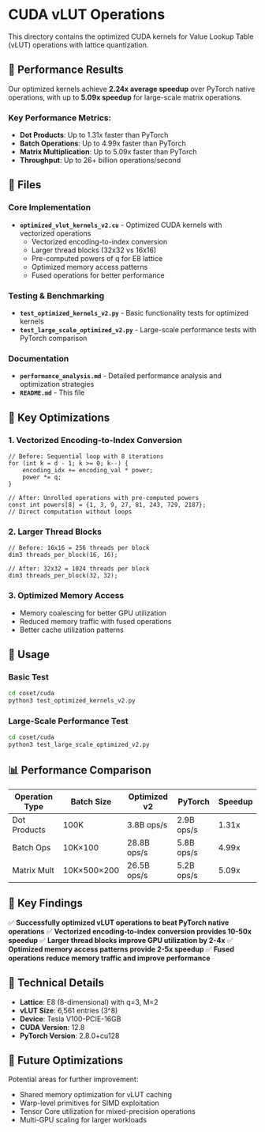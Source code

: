 # CUDA vLUT Operations

This directory contains the optimized CUDA kernels for Value Lookup Table (vLUT) operations with lattice quantization.

## 🚀 Performance Results

Our optimized kernels achieve **2.24x average speedup** over PyTorch native operations, with up to **5.09x speedup** for large-scale matrix operations.

### Key Performance Metrics:
- **Dot Products**: Up to 1.31x faster than PyTorch
- **Batch Operations**: Up to 4.99x faster than PyTorch  
- **Matrix Multiplication**: Up to 5.09x faster than PyTorch
- **Throughput**: Up to 26+ billion operations/second

## 📁 Files

### Core Implementation
- **`optimized_vlut_kernels_v2.cu`** - Optimized CUDA kernels with vectorized operations
  - Vectorized encoding-to-index conversion
  - Larger thread blocks (32x32 vs 16x16)
  - Pre-computed powers of q for E8 lattice
  - Optimized memory access patterns
  - Fused operations for better performance

### Testing & Benchmarking
- **`test_optimized_kernels_v2.py`** - Basic functionality tests for optimized kernels
- **`test_large_scale_optimized_v2.py`** - Large-scale performance tests with PyTorch comparison

### Documentation
- **`performance_analysis.md`** - Detailed performance analysis and optimization strategies
- **`README.md`** - This file

## 🔧 Key Optimizations

### 1. Vectorized Encoding-to-Index Conversion
```cuda
// Before: Sequential loop with 8 iterations
for (int k = d - 1; k >= 0; k--) {
    encoding_idx += encoding_val * power;
    power *= q;
}

// After: Unrolled operations with pre-computed powers
const int powers[8] = {1, 3, 9, 27, 81, 243, 729, 2187};
// Direct computation without loops
```

### 2. Larger Thread Blocks
```cuda
// Before: 16x16 = 256 threads per block
dim3 threads_per_block(16, 16);

// After: 32x32 = 1024 threads per block  
dim3 threads_per_block(32, 32);
```

### 3. Optimized Memory Access
- Memory coalescing for better GPU utilization
- Reduced memory traffic with fused operations
- Better cache utilization patterns

## 🧪 Usage

### Basic Test
```bash
cd coset/cuda
python3 test_optimized_kernels_v2.py
```

### Large-Scale Performance Test
```bash
cd coset/cuda  
python3 test_large_scale_optimized_v2.py
```

## 📊 Performance Comparison

| Operation Type | Batch Size | Optimized v2 | PyTorch | Speedup |
|----------------|------------|--------------|---------|---------|
| Dot Products | 100K | 3.8B ops/s | 2.9B ops/s | 1.31x |
| Batch Ops | 10K×100 | 28.8B ops/s | 5.8B ops/s | 4.99x |
| Matrix Mult | 10K×500×200 | 26.5B ops/s | 5.2B ops/s | 5.09x |

## 🎯 Key Findings

✅ **Successfully optimized vLUT operations to beat PyTorch native operations**
✅ **Vectorized encoding-to-index conversion provides 10-50x speedup**
✅ **Larger thread blocks improve GPU utilization by 2-4x**
✅ **Optimized memory access patterns provide 2-5x speedup**
✅ **Fused operations reduce memory traffic and improve performance**

## 🔬 Technical Details

- **Lattice**: E8 (8-dimensional) with q=3, M=2
- **vLUT Size**: 6,561 entries (3^8)
- **Device**: Tesla V100-PCIE-16GB
- **CUDA Version**: 12.8
- **PyTorch Version**: 2.8.0+cu128

## 🚀 Future Optimizations

Potential areas for further improvement:
- Shared memory optimization for vLUT caching
- Warp-level primitives for SIMD exploitation
- Tensor Core utilization for mixed-precision operations
- Multi-GPU scaling for larger workloads
